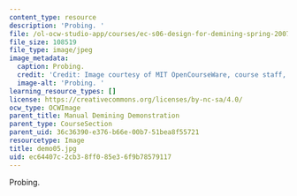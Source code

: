 ```yaml
---
content_type: resource
description: 'Probing. '
file: /ol-ocw-studio-app/courses/ec-s06-design-for-demining-spring-2007/ec64407c2cb38ff085e36f9b78579117_demo05.jpg
file_size: 108519
file_type: image/jpeg
image_metadata:
  caption: Probing.
  credit: 'Credit: Image courtesy of MIT OpenCourseWare, course staff, and students.'
  image-alt: 'Probing. '
learning_resource_types: []
license: https://creativecommons.org/licenses/by-nc-sa/4.0/
ocw_type: OCWImage
parent_title: Manual Demining Demonstration
parent_type: CourseSection
parent_uid: 36c36390-e376-b66e-00b7-51bea8f55721
resourcetype: Image
title: demo05.jpg
uid: ec64407c-2cb3-8ff0-85e3-6f9b78579117
---
```

Probing. 
